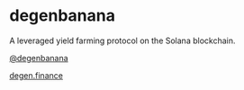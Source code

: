 # degenbanana
A leveraged yield farming protocol on the Solana blockchain.

[@degenbanana](https://twitter.com/degenbanana)

[degen.finance](http://degen.finance)
